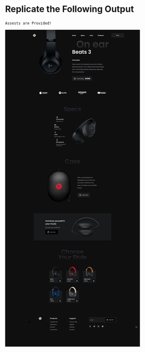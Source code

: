 # Replicate the Following Output

`Assests are Provided!`

![Project 5](./Main%20Landing%20page.png)
